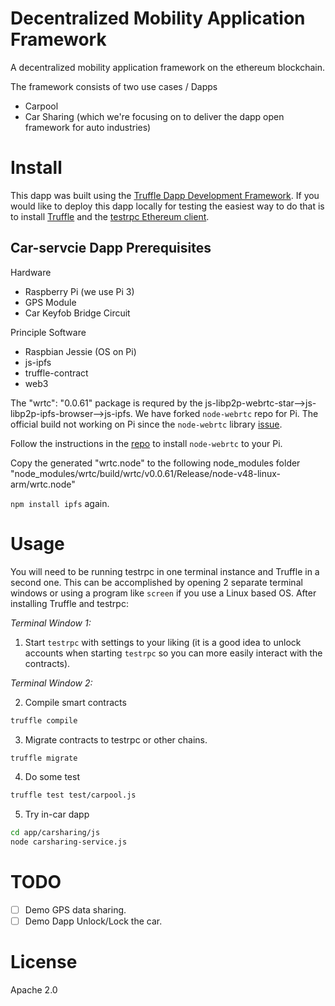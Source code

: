 # Decentralized Mobility Application Framework

A decentralized mobility application framework on the ethereum blockchain.

The framework consists of two use cases / Dapps
- Carpool
- Car Sharing (which we're focusing on to deliver the dapp open framework for auto industries)

# Install

This dapp was built using the [Truffle Dapp Development Framework]. 
If you would like to deploy this dapp locally for testing the easiest way to do that is to install 
[Truffle] and the [testrpc Ethereum client].

## Car-servcie Dapp Prerequisites

Hardware
- Raspberry Pi (we use Pi 3)
- GPS Module
- Car Keyfob Bridge Circuit

Principle Software
- Raspbian Jessie (OS on Pi)
- js-ipfs
- truffle-contract
- web3

The "wrtc": "0.0.61" package is requred by the js-libp2p-webrtc-star-->js-libp2p-ipfs-browser-->js-ipfs.
We have forked `node-webrtc` repo for Pi. The official build not working on Pi since the 
`node-webrtc` library [issue](https://github.com/js-platform/node-webrtc/issues/152).

Follow the instructions in the [repo](https://github.com/Oaken-Innovations/node-webrtc) 
to install `node-webrtc` to your Pi.

Copy the generated "wrtc.node" to the following node_modules folder
"node_modules/wrtc/build/wrtc/v0.0.61/Release/node-v48-linux-arm/wrtc.node"

`npm install ipfs` again.

# Usage

You will need to be running testrpc in one terminal instance and Truffle in a second one. 
This can be accomplished by opening 2 separate terminal windows or using a program like `screen` 
if you use a Linux based OS. After installing Truffle and testrpc:


*Terminal Window 1:*

1. Start `testrpc` with settings to your liking (it is a good idea to unlock accounts 
when starting `testrpc` so you can more easily interact with the contracts).

*Terminal Window 2:*

2. Compile smart contracts

```Bash
truffle compile
```

3. Migrate contracts to testrpc or other chains.

```Bash
truffle migrate
```

4. Do some test

```Bash
truffle test test/carpool.js

```

5. Try in-car dapp

```Bash
cd app/carsharing/js
node carsharing-service.js
```
# TODO
- [ ] Demo GPS data sharing.
- [ ] Demo Dapp Unlock/Lock the car.

# License
Apache 2.0


[Truffle Dapp Development Framework]: http://truffleframework.com
[testrpc Ethereum client]: https://github.com/ethereumjs/testrpc
[Truffle]: http://truffleframework.com
